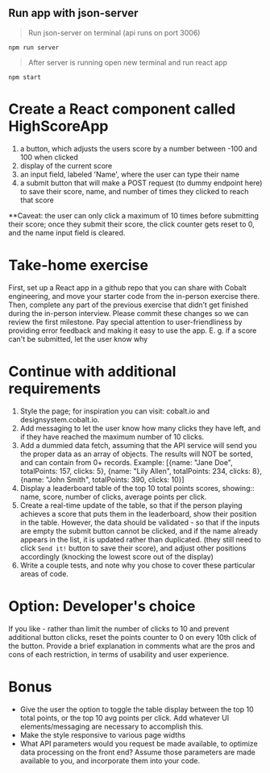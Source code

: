 ## Run app with json-server

> Run json-server on terminal (api runs on port 3006)
```
npm run server
```
> After server is running open new terminal and run react app
```
npm start
```

# Create a React component called HighScoreApp

1. a button, which adjusts the users score by a number between -100 and 100 when clicked
2. display of the current score
3. an input field, labeled 'Name', where the user can type their name
4. a submit button that will make a POST request (to dummy endpoint here) to save their score, name, and number of times they clicked to reach that score

**Caveat: the user can only click a maximum of 10 times before submitting their score; once they submit their score, the click counter gets reset to 0, and the name input field is cleared.

# Take-home exercise

First, set up a React app in a github repo that you can share with Cobalt engineering, and move your starter code from the in-person exercise there.
Then, complete any part of the previous exercise that didn’t get finished during the in-person interview. Please commit these changes so we can review the first milestone.
Pay special attention to user-friendliness by providing error feedback and making it easy to use the app. E. g. if a score can't be submitted, let the user know why

# Continue with additional requirements

1. Style the page; for inspiration you can visit: cobalt.io and designsystem.cobalt.io. 
2. Add messaging to let the user know how many clicks they have left, and if they have reached the maximum number of 10 clicks.
3. Add a dummied data fetch, assuming that the API service will send you the proper data as an array of objects.  The results will NOT be sorted, and can contain from 0+ records.
Example:
[{name: "Jane Doe", totalPoints: 157, clicks: 5},
{name: "Lily Allen", totalPoints: 234, clicks: 8},
{name: "John Smith", totalPoints: 390, clicks: 10}]
4.  Display a leaderboard table of the top 10 total points scores, showing:: name, score, number of clicks, average points per click.
5. Create a real-time update of the table, so that if the person playing achieves a score that puts them in the leaderboard, show their position in the table.  However, the data should be validated - so that if the inputs are empty the submit button cannot be clicked, and if the name already appears in the list, it is updated rather than duplicated. (they still need to click `Send it!` button to save their score), and adjust other positions accordingly (knocking the lowest score out of the display)
6. Write a couple tests, and note why you chose to cover these particular areas of code. 

# Option: Developer's choice 

If you like - rather than limit the number of clicks to 10 and prevent additional button clicks, reset the points counter to 0 on every 10th click of the button. Provide a brief explanation in comments what are the pros and cons of each restriction, in terms of usability and user experience.

# Bonus
- Give the user the option to toggle the table display between the top 10 total points, or the top 10 avg points per click. Add whatever UI elements/messaging are necessary to accomplish this.
- Make the style responsive to various page widths
- What API parameters would you request be made available, to optimize data processing on the front end?  Assume those parameters are made available to you, and incorporate them into your code. 
